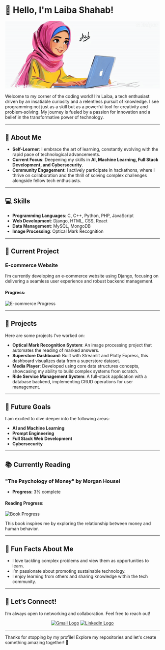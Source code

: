 # 👋 Hello, I'm Laiba Shahab!

![Profile Banner](https://github.com/ByteCraftByLaiba/ByteCraftByLaiba/blob/main/Profile-Banner.gif)

Welcome to my corner of the coding world! I’m Laiba, a tech enthusiast driven by an insatiable curiosity and a relentless pursuit of knowledge. I see programming not just as a skill but as a powerful tool for creativity and problem-solving. My journey is fueled by a passion for innovation and a belief in the transformative power of technology.

---

## 🌟 About Me

- **Self-Learner**: I embrace the art of learning, constantly evolving with the rapid pace of technological advancements.
- **Current Focus**: Deepening my skills in **AI, Machine Learning, Full Stack Development, and Cybersecurity**.
- **Community Engagement**: I actively participate in hackathons, where I thrive on collaboration and the thrill of solving complex challenges alongside fellow tech enthusiasts.

---

## 💻 Skills

- **Programming Languages**: C, C++, Python, PHP, JavaScript
- **Web Development**: Django, HTML, CSS, React
- **Data Management**: MySQL, MongoDB
- **Image Processing**: Optical Mark Recognition

---

## 🚀 Current Project

### E-commerce Website
I’m currently developing an e-commerce website using Django, focusing on delivering a seamless user experience and robust backend management.

#### Progress:
![E-commerce Progress](https://img.shields.io/badge/Progress-50%25-brightgreen) 

---

## 🔧 Projects

Here are some projects I’ve worked on:

- **Optical Mark Recognition System**: An image processing project that automates the reading of marked answers.
- **Superstore Dashboard**: Built with Streamlit and Plotly Express, this dashboard visualizes data from a superstore dataset.
- **Media Player**: Developed using core data structures concepts, showcasing my ability to build complex systems from scratch.
- **Ride Service Management System**: A full-stack application with a database backend, implementing CRUD operations for user management.

---

## 🎯 Future Goals

I am excited to dive deeper into the following areas:
- **AI and Machine Learning**
- **Prompt Engineering**
- **Full Stack Web Development**
- **Cybersecurity**

---

## 📚 Currently Reading

### "The Psychology of Money" by Morgan Housel
- **Progress**: 3% complete

#### Reading Progress:
![Book Progress](https://img.shields.io/badge/Progress-3%25-yellow) 

This book inspires me by exploring the relationship between money and human behavior.

---

## 🎉 Fun Facts About Me

- I love tackling complex problems and view them as opportunities to learn.
- I’m passionate about promoting sustainable technology.
- I enjoy learning from others and sharing knowledge within the tech community.

---

## 🤝 Let’s Connect!

I’m always open to networking and collaboration. Feel free to reach out!

<div align="center">
    <a href="mailto:its.laiba.shahab@gmail.com"><img src="https://img.icons8.com/color/48/000000/gmail-new.png" alt="Gmail Logo"/></a>
    <a href="https://www.linkedin.com/in/laiba-shahab/"><img src="https://img.icons8.com/color/48/000000/linkedin.png" alt="LinkedIn Logo"/></a>
</div>

---

Thanks for stopping by my profile! Explore my repositories and let's create something amazing together! 🚀
